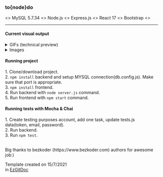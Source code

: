 <h3>to{node}do</h3>
<> MySQL 5.7.34 <> Node.js <> Express.js <> React 17 <> Bootstrap <>
<hr/>

<h4>Current visual output</h4>

<details>
<summary>GIFs (technical preview)</summary>
<p align="center">
  1. Login page responsiveness<br/><br/>
  <img src="https://raw.githubusercontent.com/trolit/tonodedo/images/images/resp_login.gif" alt="Tonodedo app gif 1" width="900"/>
  <br/><br/>
  2. Tasks page responsiveness<br/><br/>
  <img src="https://github.com/trolit/tonodedo/blob/images/images/resp_task.gif" alt="Tonodedo app gif 2" width="900"/>
  <br/><br/>
  3. Adding task <br/><br/>
  <img src="https://github.com/trolit/tonodedo/blob/images/images/add_task.gif" alt="Tonodedo app gif 3" width="900"/>
  <br/><br/>
  4. Adding user <br/><br/>
  <img src="https://github.com/trolit/tonodedo/blob/images/images/add_user.gif" alt="Tonodedo app gif 4" width="900"/>
  <br/><br/>
  5. Updating task <br/><br/>
  <img src="https://github.com/trolit/tonodedo/blob/images/images/update_task.gif" alt="Tonodedo app gif 5" width="900"/>
  <br/><br/>
  6. Deleting task <br/><br/>
  <img src="https://github.com/trolit/tonodedo/blob/images/images/delete_task.gif" alt="Tonodedo app gif 6" width="900"/>
</p>
</details>

<details>
<summary>Images</summary>
<p align="center">
  <img src="https://raw.githubusercontent.com/trolit/tonodedo/images/images/photo1.png" alt="Tonodedo app image 1" width="900"/>
  <img src="https://raw.githubusercontent.com/trolit/tonodedo/images/images/photo2.png" alt="Tonodedo app image 2" width="900"/>
  <img src="https://raw.githubusercontent.com/trolit/tonodedo/images/images/photo3.png" alt="Tonodedo app image 3" width="900"/>
</p>
</details>

<h4>Running project</h4>
1. Clone/download project. <br/>
2. <code>npm install</code> backend and setup MYSQL connection(db.config.js). Make sure that port is appropriate. <br/>
3. <code>npm install</code> frontend. <br/>
4. Run backend with <code>node server.js</code> command. <br/>
5. Run frontend with <code>npm start</code> command. <br/>

<h4>Running tests with Mocha & Chai</h4>
1. Create testing purposes account, add one task, update tests.js data(token, email, password). <br/>
2. Run backend. <br/>
3. Run <code>npm test</code>.

<br/>
<br/>

<p>Big thanks to bezkoder (https://www.bezkoder.com) authors for awesome job:) </p>

Template created on 15/7/2021 <br/> in <a href="https://github.com/trolit/EzGitDoc">EzGitDoc</a>
